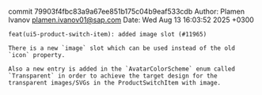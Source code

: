 commit 79903f4fbc83a9a67ee851b175c04b9eaf533cdb
Author: Plamen Ivanov <plamen.ivanov01@sap.com>
Date:   Wed Aug 13 16:03:52 2025 +0300

    feat(ui5-product-switch-item): added image slot (#11965)
    
    There is a new `image` slot which can be used instead of the old `icon` property.
    
    Also a new entry is added in the `AvatarColorScheme` enum called `Transparent` in order to achieve the target design for the transparent images/SVGs in the ProductSwitchItem with image.
